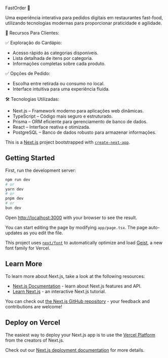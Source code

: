 FastOrder 🍟

Uma experiência interativa para pedidos digitais em restaurantes fast-food, utilizando tecnologias modernas para proporcionar praticidade e agilidade.

🚀 Recursos Para Clientes:

✅ Exploração do Cardápio:
- Acesso rápido às categorias disponíveis.
- Lista detalhada de itens por categoria.
- Informações completas sobre cada produto.

✅ Opções de Pedido:
- Escolha entre retirada ou consumo no local.
- Interface intuitiva para uma experiência fluida.

🛠️ Tecnologias Utilizadas:
- Next.js – Framework moderno para aplicações web dinâmicas.
- TypeScript – Código mais seguro e estruturado.
- Prisma – ORM eficiente para gerenciamento de banco de dados.
- React – Interface reativa e otimizada.
- PostgreSQL – Banco de dados robusto para armazenar informações.


This is a [Next.js](https://nextjs.org) project bootstrapped with [`create-next-app`](https://nextjs.org/docs/app/api-reference/cli/create-next-app).

## Getting Started

First, run the development server:

```bash
npm run dev
# or
yarn dev
# or
pnpm dev
# or
bun dev
```

Open [http://localhost:3000](http://localhost:3000) with your browser to see the result.

You can start editing the page by modifying `app/page.tsx`. The page auto-updates as you edit the file.

This project uses [`next/font`](https://nextjs.org/docs/app/building-your-application/optimizing/fonts) to automatically optimize and load [Geist](https://vercel.com/font), a new font family for Vercel.

## Learn More

To learn more about Next.js, take a look at the following resources:

- [Next.js Documentation](https://nextjs.org/docs) - learn about Next.js features and API.
- [Learn Next.js](https://nextjs.org/learn) - an interactive Next.js tutorial.

You can check out [the Next.js GitHub repository](https://github.com/vercel/next.js) - your feedback and contributions are welcome!

## Deploy on Vercel

The easiest way to deploy your Next.js app is to use the [Vercel Platform](https://vercel.com/new?utm_medium=default-template&filter=next.js&utm_source=create-next-app&utm_campaign=create-next-app-readme) from the creators of Next.js.

Check out our [Next.js deployment documentation](https://nextjs.org/docs/app/building-your-application/deploying) for more details.
